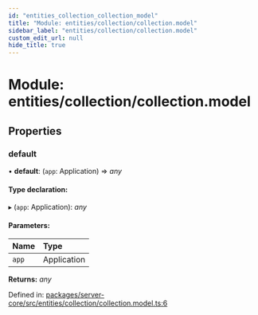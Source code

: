```yaml
---
id: "entities_collection_collection_model"
title: "Module: entities/collection/collection.model"
sidebar_label: "entities/collection/collection.model"
custom_edit_url: null
hide_title: true
---
```


# Module: entities/collection/collection.model

## Properties

### default

• **default**: (`app`: Application) => *any*

#### Type declaration:

▸ (`app`: Application): *any*

#### Parameters:

| Name | Type |
| :------ | :------ |
| `app` | Application |

**Returns:** *any*

Defined in: [packages/server-core/src/entities/collection/collection.model.ts:6](https://github.com/xr3ngine/xr3ngine/blob/2d83606b6/packages/server-core/src/entities/collection/collection.model.ts#L6)
